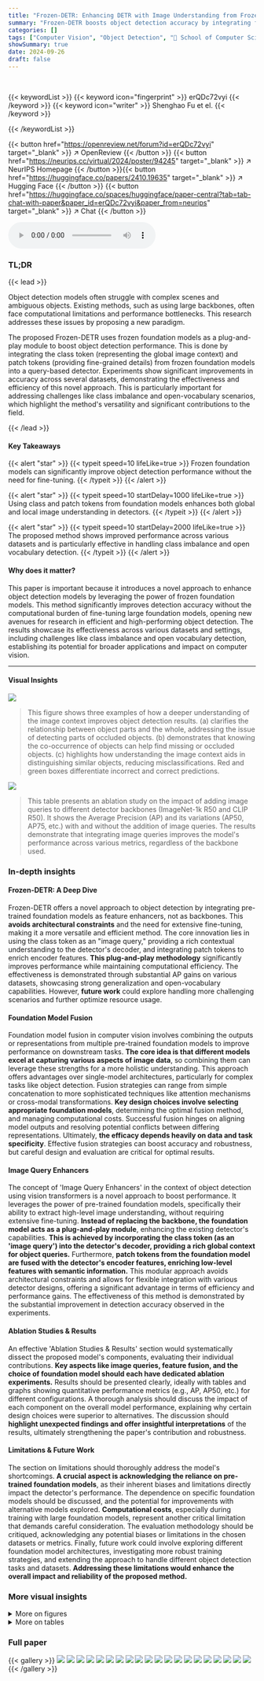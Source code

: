 ```yaml
---
title: "Frozen-DETR: Enhancing DETR with Image Understanding from Frozen Foundation Models"
summary: "Frozen-DETR boosts object detection accuracy by integrating frozen foundation models as feature enhancers, achieving significant performance gains without the computational cost of fine-tuning."
categories: []
tags: ["Computer Vision", "Object Detection", "🏢 School of Computer Science and Engineering, Sun Yat-sen University",]
showSummary: true
date: 2024-09-26
draft: false
---
```


<br>

{{< keywordList >}}
{{< keyword icon="fingerprint" >}} erQDc72vyi {{< /keyword >}}
{{< keyword icon="writer" >}} Shenghao Fu et el. {{< /keyword >}}
 
{{< /keywordList >}}

{{< button href="https://openreview.net/forum?id=erQDc72vyi" target="_blank" >}}
↗ OpenReview
{{< /button >}}
{{< button href="https://neurips.cc/virtual/2024/poster/94245" target="_blank" >}}
↗ NeurIPS Homepage
{{< /button >}}{{< button href="https://huggingface.co/papers/2410.19635" target="_blank" >}}
↗ Hugging Face
{{< /button >}}
{{< button href="https://huggingface.co/spaces/huggingface/paper-central?tab=tab-chat-with-paper&paper_id=erQDc72vyi&paper_from=neurips" target="_blank" >}}
↗ Chat
{{< /button >}}



<audio controls>
    <source src="https://ai-paper-reviewer.com/erQDc72vyi/podcast.wav" type="audio/wav">
    Your browser does not support the audio element.
</audio>


### TL;DR


{{< lead >}}

Object detection models often struggle with complex scenes and ambiguous objects.  Existing methods, such as using large backbones, often face computational limitations and performance bottlenecks.  This research addresses these issues by proposing a new paradigm. 

The proposed Frozen-DETR uses frozen foundation models as a plug-and-play module to boost object detection performance. This is done by integrating the class token (representing the global image context) and patch tokens (providing fine-grained details) from frozen foundation models into a query-based detector.  Experiments show significant improvements in accuracy across several datasets, demonstrating the effectiveness and efficiency of this novel approach.  This is particularly important for addressing challenges like class imbalance and open-vocabulary scenarios, which highlight the method's versatility and significant contributions to the field.

{{< /lead >}}


#### Key Takeaways

{{< alert "star" >}}
{{< typeit speed=10 lifeLike=true >}} Frozen foundation models can significantly improve object detection performance without the need for fine-tuning. {{< /typeit >}}
{{< /alert >}}

{{< alert "star" >}}
{{< typeit speed=10 startDelay=1000 lifeLike=true >}} Using class and patch tokens from foundation models enhances both global and local image understanding in detectors. {{< /typeit >}}
{{< /alert >}}

{{< alert "star" >}}
{{< typeit speed=10 startDelay=2000 lifeLike=true >}} The proposed method shows improved performance across various datasets and is particularly effective in handling class imbalance and open vocabulary detection. {{< /typeit >}}
{{< /alert >}}

#### Why does it matter?
This paper is important because it introduces a novel approach to enhance object detection models by leveraging the power of frozen foundation models. This method significantly improves detection accuracy without the computational burden of fine-tuning large foundation models, opening new avenues for research in efficient and high-performing object detection.  The results showcase its effectiveness across various datasets and settings, including challenges like class imbalance and open vocabulary detection, establishing its potential for broader applications and impact on computer vision.

------
#### Visual Insights



![](https://ai-paper-reviewer.com/erQDc72vyi/figures_1_1.jpg)

> This figure shows three examples of how a deeper understanding of the image context improves object detection results. (a) clarifies the relationship between object parts and the whole, addressing the issue of detecting parts of occluded objects. (b) demonstrates that knowing the co-occurrence of objects can help find missing or occluded objects. (c) highlights how understanding the image context aids in distinguishing similar objects, reducing misclassifications. Red and green boxes differentiate incorrect and correct predictions.





![](https://ai-paper-reviewer.com/erQDc72vyi/tables_4_1.jpg)

> This table presents an ablation study on the impact of adding image queries to different detector backbones (ImageNet-1k R50 and CLIP R50).  It shows the Average Precision (AP) and its variations (AP50, AP75, etc.) with and without the addition of image queries. The results demonstrate that integrating image queries improves the model's performance across various metrics, regardless of the backbone used.





### In-depth insights


#### Frozen-DETR: A Deep Dive
Frozen-DETR offers a novel approach to object detection by integrating pre-trained foundation models as feature enhancers, not as backbones.  This **avoids architectural constraints** and the need for extensive fine-tuning, making it a more versatile and efficient method. The core innovation lies in using the class token as an "image query," providing a rich contextual understanding to the detector's decoder, and integrating patch tokens to enrich encoder features.  **This plug-and-play methodology** significantly improves performance while maintaining computational efficiency.  The effectiveness is demonstrated through substantial AP gains on various datasets, showcasing strong generalization and open-vocabulary capabilities.  However, **future work** could explore handling more challenging scenarios and further optimize resource usage.

#### Foundation Model Fusion
Foundation model fusion in computer vision involves combining the outputs or representations from multiple pre-trained foundation models to improve performance on downstream tasks.  **The core idea is that different models excel at capturing various aspects of image data**, so combining them can leverage these strengths for a more holistic understanding.  This approach offers advantages over single-model architectures, particularly for complex tasks like object detection. Fusion strategies can range from simple concatenation to more sophisticated techniques like attention mechanisms or cross-modal transformations.  **Key design choices involve selecting appropriate foundation models**, determining the optimal fusion method, and managing computational costs. Successful fusion hinges on aligning model outputs and resolving potential conflicts between differing representations.  Ultimately, **the efficacy depends heavily on data and task specificity**. Effective fusion strategies can boost accuracy and robustness, but careful design and evaluation are critical for optimal results.

#### Image Query Enhancers
The concept of 'Image Query Enhancers' in the context of object detection using vision transformers is a novel approach to boost performance.  It leverages the power of pre-trained foundation models, specifically their ability to extract high-level image understanding, without requiring extensive fine-tuning.  **Instead of replacing the backbone, the foundation model acts as a plug-and-play module**, enhancing the existing detector's capabilities.  **This is achieved by incorporating the class token (as an 'image query') into the detector's decoder, providing a rich global context for object queries.**  Furthermore, **patch tokens from the foundation model are fused with the detector's encoder features, enriching low-level features with semantic information.** This modular approach avoids architectural constraints and allows for flexible integration with various detector designs, offering a significant advantage in terms of efficiency and performance gains.  The effectiveness of this method is demonstrated by the substantial improvement in detection accuracy observed in the experiments.

#### Ablation Studies & Results
An effective 'Ablation Studies & Results' section would systematically dissect the proposed model's components, evaluating their individual contributions.  **Key aspects like image queries, feature fusion, and the choice of foundation model should each have dedicated ablation experiments.**  Results should be presented clearly, ideally with tables and graphs showing quantitative performance metrics (e.g., AP, AP50, etc.) for different configurations.  A thorough analysis should discuss the impact of each component on the overall model performance, explaining why certain design choices were superior to alternatives. The discussion should **highlight unexpected findings and offer insightful interpretations** of the results, ultimately strengthening the paper's contribution and robustness.

#### Limitations & Future Work
The section on limitations should thoroughly address the model's shortcomings.  **A crucial aspect is acknowledging the reliance on pre-trained foundation models**, as their inherent biases and limitations directly impact the detector's performance. The dependence on specific foundation models should be discussed, and the potential for improvements with alternative models explored.  **Computational costs**, especially during training with large foundation models, represent another critical limitation that demands careful consideration. The evaluation methodology should be critiqued, acknowledging any potential biases or limitations in the chosen datasets or metrics.  Finally, future work could involve exploring different foundation model architectures, investigating more robust training strategies, and extending the approach to handle different object detection tasks and datasets. **Addressing these limitations would enhance the overall impact and reliability of the proposed method.**


### More visual insights

<details>
<summary>More on figures
</summary>


![](https://ai-paper-reviewer.com/erQDc72vyi/figures_2_1.jpg)

> This figure illustrates the Frozen-DETR architecture.  It highlights how the frozen foundation model enhances the detector in two ways: 1) By incorporating the class token (image query) to the decoder's self-attention mechanism, providing a richer global context to object queries, and 2) By fusing the reshaped patch tokens with the backbone features in the encoder to enrich local feature representations. The foundation model isn't trained, but acts as a plug-and-play module to improve performance.


![](https://ai-paper-reviewer.com/erQDc72vyi/figures_3_1.jpg)

> This figure illustrates three different methods for extracting image queries from a foundation model for use in object detection. Method (a) involves dividing the image into sub-images, processing each sub-image through the foundation model separately, and then using the class token of each sub-image as an individual image query. Method (b) takes a faster approach by calculating the mean feature vector of all patch tokens corresponding to each sub-image. Lastly, Method (c) uses replicated class tokens, each one restricted via an attention mask that focuses the class token on a specific sub-image.  The figure highlights the trade-off between accuracy (more sub-images, more passes) and speed/efficiency (fewer passes).


![](https://ai-paper-reviewer.com/erQDc72vyi/figures_14_1.jpg)

> This figure compares four different methods of using pre-trained vision foundation models in object detection.  (a) shows ViTDet, which fully fine-tunes the entire foundation model. (b) illustrates ViT-Adapter, which adds task-specific adapters to a pre-trained model and fine-tunes both the model and the adapters. (c) depicts the use of a frozen foundation model as the backbone, requiring a heavy neck and head to compensate for the lack of trainable parameters. Finally, (d) showcases Frozen-DETR, which uses a frozen foundation model as a plug-and-play module, keeping the foundation model frozen during training and using a smaller input image size.


![](https://ai-paper-reviewer.com/erQDc72vyi/figures_15_1.jpg)

> This figure shows a comparison of the detection results and feature maps between DINO and Frozen-DETR. The left column shows the DINO model results, while the right column shows the Frozen-DETR model results. The top row shows a picture of an elephant. Both models successfully identified the elephant. However, DINO only detected one elephant while Frozen-DETR correctly identified two elephants. The second row shows a picture of a cell phone. Again, both models successfully detected the cell phone. However, DINO only detected one cell phone while Frozen-DETR correctly identified two cell phones. The third row shows a picture of a spoon. Both models successfully detected the spoon. However, DINO only detected one spoon while Frozen-DETR correctly identified two spoons. The bottom row shows a picture of a teddy bear. Both models successfully detected the teddy bear. However, DINO only detected one teddy bear while Frozen-DETR correctly identified two teddy bears. The visualization of the feature maps show that the Frozen-DETR model produces more continuous and complete activation of objects than DINO. This shows that the foundation model can improve the performance of the detector by providing richer context information and finer-grained details.


</details>




<details>
<summary>More on tables
</summary>


![](https://ai-paper-reviewer.com/erQDc72vyi/tables_5_1.jpg)
> This table presents the results of an ablation study comparing different foundation models used for extracting image queries.  The goal is to determine which pre-trained model provides the best high-level image understanding for enhancing object detection.  The models compared include several popular vision transformers trained using both supervised and self-supervised methods.  The table shows that OpenAI CLIP and DEIT-III perform comparably well, outperforming other models.

![](https://ai-paper-reviewer.com/erQDc72vyi/tables_5_2.jpg)
> This table presents the ablation study on different methods of extracting image queries. The methods compared are: 1) cropping sub-images and feeding them into the foundation model individually to get class tokens as image queries; 2) using mean features of patch tokens as image queries; 3) using multiple class tokens as image queries constrained by attention masks.  The table shows the AP, AP50, AP75, APs, APm, API, training time, and inference speed for each method with one image query or multiple image queries (1+4).

![](https://ai-paper-reviewer.com/erQDc72vyi/tables_5_3.jpg)
> This table presents the ablation study results on feature fusion within the encoder. It compares the performance of the baseline model (no foundation model) against three variations: adding 5 image queries, incorporating patch tokens into the encoder, and adding patch tokens to both the encoder and the decoder.  The results are evaluated using metrics such as AP, AP50, AP75, APs, APm, and APl, along with memory usage (Mem), GFLOPs, and FPS.

![](https://ai-paper-reviewer.com/erQDc72vyi/tables_6_1.jpg)
> This table presents the ablation study on the input image size of the foundation model used in Frozen-DETR.  Different input image sizes (224, 336, 448, and 560) were tested, and the resulting Average Precision (AP) metrics, along with breakdowns by AP50, AP75, APs, APm, and API, are reported.  Additionally, the table shows the GFLOPs (giga floating-point operations) and FPS (frames per second) for each input size, illustrating the computational cost and speed tradeoffs associated with different input resolutions.

![](https://ai-paper-reviewer.com/erQDc72vyi/tables_6_2.jpg)
> This table presents the ablation study results on the model size of the foundation model used in Frozen-DETR.  It shows how the detector's performance (measured by Average Precision (AP) and its variants) changes when using different sized foundation models (R101, ViT-B-16, ViT-L-14). The table also includes the computational cost (GFLOPS) and speed (FPS) for each model size.

![](https://ai-paper-reviewer.com/erQDc72vyi/tables_6_3.jpg)
> This table presents the results of ablation studies conducted to evaluate the impact of fine-tuning the CLIP R101 foundation model on the performance of the object detection model.  The table compares three scenarios: 1) No foundation model used, 2) The foundation model is trainable (fine-tuned), and 3) The foundation model is frozen (not fine-tuned).  The metrics used for comparison are Average Precision (AP), AP at 50% IoU (AP50), AP at 75% IoU (AP75), AP for small objects (APs), AP for medium objects (APm), AP for large objects (APl), and memory consumption (Mem). The results indicate the performance differences based on training the foundation model or keeping it frozen.

![](https://ai-paper-reviewer.com/erQDc72vyi/tables_7_1.jpg)
> This table compares the performance of Frozen-DETR with other query-based object detectors on the COCO minival dataset.  It shows the backbone used, number of training epochs, and various metrics including Average Precision (AP) at different Intersection over Union (IoU) thresholds (AP50, AP75), as well as AP for small, medium, and large objects.  The table also notes when the foundation model input size is 448 and highlights the use of deformable attention in Frozen-DETR for multi-scale feature fusion.  It demonstrates Frozen-DETR's performance gains over existing methods.

![](https://ai-paper-reviewer.com/erQDc72vyi/tables_7_2.jpg)
> This table presents the results of different object detection methods on the LVIS v1 dataset, trained with full annotations.  The results show average precision (AP), average precision for rare classes (APr), average precision for common classes (APc), and average precision for frequent classes (APf). The table highlights the performance of the proposed Frozen-DETR method in comparison to several other state-of-the-art detectors.

![](https://ai-paper-reviewer.com/erQDc72vyi/tables_8_1.jpg)
> This table presents the results of different open-vocabulary object detection methods on the LVIS dataset.  The results are broken down by several metrics, including AP (average precision), APr (average precision for rare classes), APc (average precision for common classes), and APf (average precision for frequent classes).  The table highlights that the proposed Frozen-DETR method significantly outperforms other state-of-the-art methods, demonstrating its effectiveness in open-vocabulary object detection scenarios.

![](https://ai-paper-reviewer.com/erQDc72vyi/tables_8_2.jpg)
> This table shows the performance of the DINO-det-4scale model with different combinations of foundation models (CLIP and DINOv2).  It demonstrates that incorporating multiple foundation models can lead to further performance improvements.  The AP, AP50, AP75, APs, APm and API metrics are provided, along with the absolute and relative gains in AP compared to the baseline (DINO-det-4scale).

![](https://ai-paper-reviewer.com/erQDc72vyi/tables_9_1.jpg)
> This table presents an ablation study on the impact of adding image queries to different detector backbones (ResNet-50 and CLIP ResNet-50).  It shows the Average Precision (AP), and its variations (AP50, AP75, APS, APM, API)  for object detection with and without the addition of image queries.  The results demonstrate the effectiveness of image queries in improving detection performance, regardless of the backbone used.

![](https://ai-paper-reviewer.com/erQDc72vyi/tables_14_1.jpg)
> This table compares the performance and computational cost of four different methods for improving object detection performance.  The baseline is DINO-det-4scale.  The table shows the memory usage (Mem) and training time per epoch for each method, as well as the inference memory usage and frames per second (FPS), and the GFLOPS (floating point operations per second) for each method.  The methods compared are:  *   **DINO-det-4scale baseline:** The original DINO-det-4scale model serves as the baseline for comparison. *   **Frozen-DETR (DINO-det-4scale):**  The proposed Frozen-DETR method applied to DINO-det-4scale. *   **DINO-det-5scale:** The DINO-det model with 5 scales. *   **DINO-det-4scale + ViT-L backbone:** The DINO-det-4scale model, but uses the ViT-L as a backbone instead of the standard backbone.

![](https://ai-paper-reviewer.com/erQDc72vyi/tables_16_1.jpg)
> This table presents the results of experiments combining multiple foundation models (CLIP and DINOv2) with and without registers, demonstrating the impact of these additions on the performance metrics (AP, AP50, AP75, APS, APm, API).  The baseline is DINO-det-4scale.  The table shows a progressive improvement in performance metrics as more foundation models and registers are included, highlighting the benefits of integrating these components.

</details>




### Full paper

{{< gallery >}}
<img src="https://ai-paper-reviewer.com/erQDc72vyi/1.png" class="grid-w50 md:grid-w33 xl:grid-w25" />
<img src="https://ai-paper-reviewer.com/erQDc72vyi/2.png" class="grid-w50 md:grid-w33 xl:grid-w25" />
<img src="https://ai-paper-reviewer.com/erQDc72vyi/3.png" class="grid-w50 md:grid-w33 xl:grid-w25" />
<img src="https://ai-paper-reviewer.com/erQDc72vyi/4.png" class="grid-w50 md:grid-w33 xl:grid-w25" />
<img src="https://ai-paper-reviewer.com/erQDc72vyi/5.png" class="grid-w50 md:grid-w33 xl:grid-w25" />
<img src="https://ai-paper-reviewer.com/erQDc72vyi/6.png" class="grid-w50 md:grid-w33 xl:grid-w25" />
<img src="https://ai-paper-reviewer.com/erQDc72vyi/7.png" class="grid-w50 md:grid-w33 xl:grid-w25" />
<img src="https://ai-paper-reviewer.com/erQDc72vyi/8.png" class="grid-w50 md:grid-w33 xl:grid-w25" />
<img src="https://ai-paper-reviewer.com/erQDc72vyi/9.png" class="grid-w50 md:grid-w33 xl:grid-w25" />
<img src="https://ai-paper-reviewer.com/erQDc72vyi/10.png" class="grid-w50 md:grid-w33 xl:grid-w25" />
<img src="https://ai-paper-reviewer.com/erQDc72vyi/11.png" class="grid-w50 md:grid-w33 xl:grid-w25" />
<img src="https://ai-paper-reviewer.com/erQDc72vyi/12.png" class="grid-w50 md:grid-w33 xl:grid-w25" />
<img src="https://ai-paper-reviewer.com/erQDc72vyi/13.png" class="grid-w50 md:grid-w33 xl:grid-w25" />
<img src="https://ai-paper-reviewer.com/erQDc72vyi/14.png" class="grid-w50 md:grid-w33 xl:grid-w25" />
<img src="https://ai-paper-reviewer.com/erQDc72vyi/15.png" class="grid-w50 md:grid-w33 xl:grid-w25" />
<img src="https://ai-paper-reviewer.com/erQDc72vyi/16.png" class="grid-w50 md:grid-w33 xl:grid-w25" />
<img src="https://ai-paper-reviewer.com/erQDc72vyi/17.png" class="grid-w50 md:grid-w33 xl:grid-w25" />
<img src="https://ai-paper-reviewer.com/erQDc72vyi/18.png" class="grid-w50 md:grid-w33 xl:grid-w25" />
<img src="https://ai-paper-reviewer.com/erQDc72vyi/19.png" class="grid-w50 md:grid-w33 xl:grid-w25" />
<img src="https://ai-paper-reviewer.com/erQDc72vyi/20.png" class="grid-w50 md:grid-w33 xl:grid-w25" />
{{< /gallery >}}